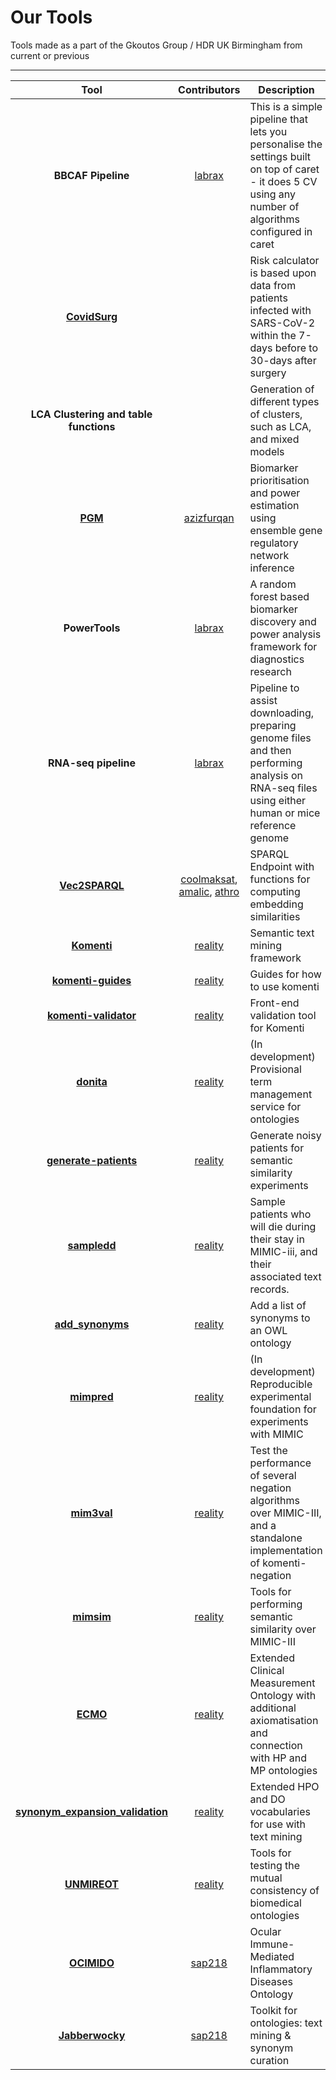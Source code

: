 # Our Tools

Tools made as a part of the Gkoutos Group / HDR UK Birmingham from current or previous

***

| Tool  | Contributors  | Description | DOI |
|:-------------:|:-------------:| ----- | -----:|
| **BBCAF Pipeline** | [labrax](https://github.com/labrax) | This is a simple pipeline that lets you personalise the settings built on top of caret - it does 5 CV using any number of algorithms configured in caret | https://doi.org/10.1093/eurheartj/ehy815 https://doi.org/10.1371/journal.pmed.1003405 |
| [**CovidSurg**](https://covidsurgrisk.app/) |  | Risk calculator is based upon data from patients infected with SARS-CoV-2 within the 7-days before to 30-days after surgery |   |
| **LCA Clustering and table functions** |  | Generation of different types of clusters, such as LCA, and mixed models | https://doi.org/10.1136/heartjnl-2019-316091  |
| [**PGM**](https://github.com/azizfurqan/PGM) | [azizfurqan](https://github.com/azizfurqan) | Biomarker prioritisation and power estimation using ensemble gene regulatory network inference | https://doi.org/10.3390/ijms21217886  |
| **PowerTools** | [labrax](https://github.com/labrax) | A random forest based biomarker discovery and power analysis framework for diagnostics research | https://doi.org/10.1186/s12920-020-00826-6 |
| **RNA-seq pipeline** | [labrax](https://github.com/labrax) | Pipeline to assist downloading, preparing genome files and then performing analysis on RNA-seq files using either human or mice reference genome | https://dx.doi.org/10.1172%2Fjci.insight.139179 https://heart.bmj.com/content/104/Suppl_6/A95 |
| [**Vec2SPARQL**](https://github.com/gkoutos-group/vec2sparql) | [coolmaksat](https://github.com/coolmaksat), [amalic](https://github.com/amalic), [athro](https://github.com/athro) | SPARQL Endpoint with functions for computing embedding similarities |   |
| [**Komenti**](https://github.com/reality/komenti) | [reality](https://github.com/reality) | Semantic text mining framework  | https://doi.org/10.1101/2020.08.04.233049 |
| [**komenti-guides**](https://github.com/reality/komenti_guide) | [reality](https://github.com/reality) | Guides for how to use komenti | https://doi.org/10.1101/2020.08.04.233049 |
| [**komenti-validator**](https://github.com/reality/komenti-validator) | [reality](https://github.com/reality) | Front-end validation tool for Komenti | https://doi.org/10.1101/2020.08.04.233049 |
| [**donita**](https://github.com/reality/komenti) | [reality](https://github.com/reality) | (In development) Provisional term management service for ontologies | |
| [**generate-patients**](https://github.com/reality/generate-patients) | [reality](https://github.com/reality) | Generate noisy patients for semantic similarity experiments | |
| [**sampledd**](https://github.com/reality/sampledd) | [reality](https://github.com/reality) | Sample patients who will die during their stay in MIMIC-iii, and their associated text records. | |
| [**add_synonyms**](https://github.com/reality/add_synonyms) | [reality](https://github.com/reality) | Add a list of synonyms to an OWL ontology | https://doi.org/10.1101/2020.07.10.197541 |
| [**mimpred**](https://github.com/reality/mimpred) | [reality](https://github.com/reality) | (In development) Reproducible experimental foundation for experiments with MIMIC | |
| [**mim3val**](https://github.com/reality/mim3val) | [reality](https://github.com/reality) | Test the performance of several negation algorithms over MIMIC-III, and a standalone implementation of komenti-negation | https://doi.org/10.1016/j.compbiomed.2021.104216 |
| [**mimsim**](https://github.com/reality/mimsim) | [reality](https://github.com/reality) | Tools for performing semantic similarity over MIMIC-III | https://doi.org/10.1101/2021.01.26.428269 |
| [**ECMO**](https://github.com/reality/ecmo) | [reality](https://github.com/reality) | Extended Clinical Measurement Ontology with additional axiomatisation and connection with HP and MP ontologies | |
| [**synonym_expansion_validation**](https://github.com/reality/synonym_expansion_validation) | [reality](https://github.com/reality) | Extended HPO and DO vocabularies for use with text mining | https://doi.org/10.1101/2020.07.10.197541 |
| [**UNMIREOT**](https://github.com/bio-ontology-research-group/UNMIREOT) | [reality](https://github.com/reality) | Tools for testing the mutual consistency of biomedical ontologies | https://doi.org/10.1186/s12911-020-01336-2 |
| [**OCIMIDO**](https://github.com/sap218/ocimido) | [sap218](https://github.com/sap218) | Ocular Immune-Mediated Inflammatory Diseases Ontology | https://doi.org/10.1016/j.compbiomed.2021.104542 |
| [**Jabberwocky**](https://github.com/sap218/jabberwocky) | [sap218](https://github.com/sap218) | Toolkit for ontologies: text mining & synonym curation | https://doi.org/10.21105/joss.02168 |

